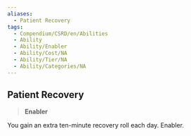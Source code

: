 ```yaml
---
aliases:
  - Patient Recovery
tags:
  - Compendium/CSRD/en/Abilities
  - Ability
  - Ability/Enabler
  - Ability/Cost/NA
  - Ability/Tier/NA
  - Ability/Categories/NA
---
```

  
    
## Patient Recovery    
>**Enabler**  
    
You gain an extra ten-minute recovery roll each day. Enabler.